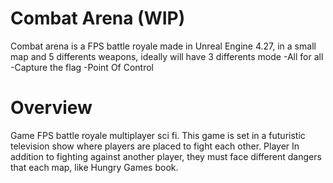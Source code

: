 # Combat Arena (WIP)

Combat arena is a FPS battle royale made in Unreal Engine 4.27, in a small map and 5 differents weapons, ideally will have 3 differents mode
-All for all
-Capture the flag
-Point Of Control

# Overview
Game FPS battle royale multiplayer sci fi. This game is set in a futuristic television show where players are placed to fight each other.
Player In addition to fighting against another player, they must face different dangers that each map, like Hungry Games book.



